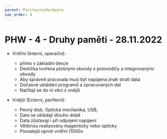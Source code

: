```yaml
---
parent: PocitacovyHardware
nav_order: 4
---
```

# PHW - 4 - Druhy paměti - 28.11.2022
- Vnitřní (Interní, operační):
	- přímo v základní desce
	- Destička tvořena plošnými obvody s polovodičy a integrovanými obvody
	- Aby správně pracovala musí být napájena jinak stratí data
	- Dočasné ukládání programů a zpracovaných dat
	- Načítají se do ní věci z vnější

- Vnější (Externí, periferní):
	- Pevný disk, Optická mechanika, USB,
	- Data se ukládají dlouho době
	- Data zůstavají i při odpojení napájení
	- Většinou realizovány magenticky nebo opticky
	- Pomalejší oproti vnitřní (1000x
	